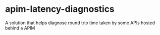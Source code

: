 # apim-latency-diagnostics
A solution that helps diagnose round trip time taken by some APIs hosted behind a APIM
